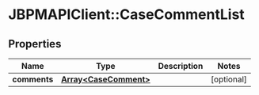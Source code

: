 # JBPMAPIClient::CaseCommentList

## Properties
Name | Type | Description | Notes
------------ | ------------- | ------------- | -------------
**comments** | [**Array&lt;CaseComment&gt;**](CaseComment.md) |  | [optional] 


